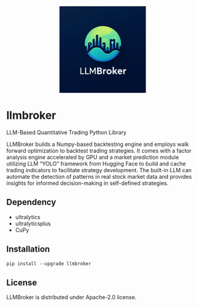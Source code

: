 <div align=center>
<img src="assets/LLMBroker.jpeg" width="45%" loc>
</div>

# llmbroker
LLM-Based Quantitative Trading Python Library

LLMBroker builds a Numpy-based backtesting engine and employs walk forward optimization to backtest trading strategies. It comes with a factor analysis engine accelerated by GPU and a market prediction module utilizing LLM “YOLO” framework from Hugging Face to build and cache trading indicators to facilitate strategy development. The built-in LLM can automate the detection of patterns in real stock market data and provides insights for informed decision-making in self-defined strategies.


## Dependency
* ultralytics
* ultralyticsplus
* CuPy

## Installation

```
pip install --upgrade llmbroker
```

## License
LLMBroker is distributed under Apache-2.0 license.